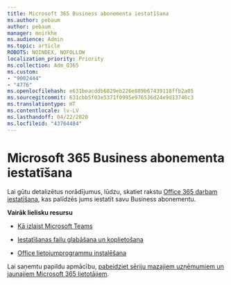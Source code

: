 ```yaml
---
title: Microsoft 365 Business abonementa iestatīšana
ms.author: pebaum
author: pebaum
manager: mnirkhe
ms.audience: Admin
ms.topic: article
ROBOTS: NOINDEX, NOFOLLOW
localization_priority: Priority
ms.collection: Adm_O365
ms.custom:
- "9002444"
- "4776"
ms.openlocfilehash: e631beacddb6829eb226e889b67439118ffb2a05
ms.sourcegitcommit: 631cbb5f03e5371f0995e976536d24e9d13746c3
ms.translationtype: HT
ms.contentlocale: lv-LV
ms.lasthandoff: 04/22/2020
ms.locfileid: "43764484"
---
```

# <a name="set-up-a-microsoft-365-business-subscription"></a>Microsoft 365 Business abonementa iestatīšana

Lai gūtu detalizētus norādījumus, lūdzu, skatiet rakstu [Office 365 darbam iestatīšana](https://docs.microsoft.com/microsoft-365/admin/setup/setup?view=o365-worldwide), kas palīdzēs jums iestatīt savu Business abonementu. 

**Vairāk lielisku resursu**

- [Kā izlaist Microsoft Teams](https://docs.microsoft.com/microsoftteams/how-to-roll-out-teams?toc=%2Foffice365%2Fadmin%2Ftoc.json&bc=%2Foffice365%2Fadmin%2Fbreadcrumb%2Ftoc.json&view=o365-worldwide)

- [Iestatīšanas failu glabāšana un koplietošana](https://docs.microsoft.com/microsoft-365/admin/setup/set-up-file-storage-and-sharing?view=o365-worldwide)

- [Office lietojumprogrammu instalēšana](https://docs.microsoft.com/microsoft-365/admin/setup/install-applications?view=o365-worldwide)

Lai saņemtu papildu apmācību, [pabeidziet sēriju mazajiem uzņēmumiem un jaunajiem Microsoft 365 lietotājiem](https://support.office.com/article/set-up-your-small-business-6ab4bbcd-79cf-4000-a0bd-d42ce4d12816).
